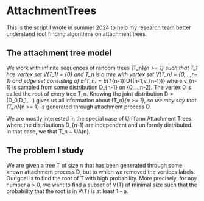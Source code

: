 # AttachmentTrees
This is the script I wrote in summer 2024 to help my research team better understand root finding algorithms on attachment trees.

## The attachment tree model
We work with infinite sequences of random trees (T_n)_{n >= 1} such that T_1 has vertex set V(T_1) = {0} and T_n is a tree with vertex set V(T_n) = {0,...,n-1} and edge set consisting of E(T_n) = E(T_{n-1})U{(n-1,v_{n-1})} where v_{n-1} is sampled from some distribution D_{n-1} on {0,...,n-2}. The vertex 0 is called the root of every tree T_n. Knowing the joint distribution D = (D_0,D_1,...) gives us all information about (T_n)_{n >= 1}, so we may say that (T_n)_{n >= 1} is generated through attachment process D.

We are mostly interested in the special case of Uniform Attachment Trees, where the distributions D_{n-1} are independent and uniformly distributed. In that case, we that T_n ~ UA(n).

## The problem I study
We are given a tree T of size n that has been generated through some known attachment process D, but to which we removed the vertices labels. Our goal is to find the root of T with high probability. More precisely, for any number a > 0, we want to find a subset of V(T) of minimal size such that the probability that the root is in V(T) is at least 1 - a.
